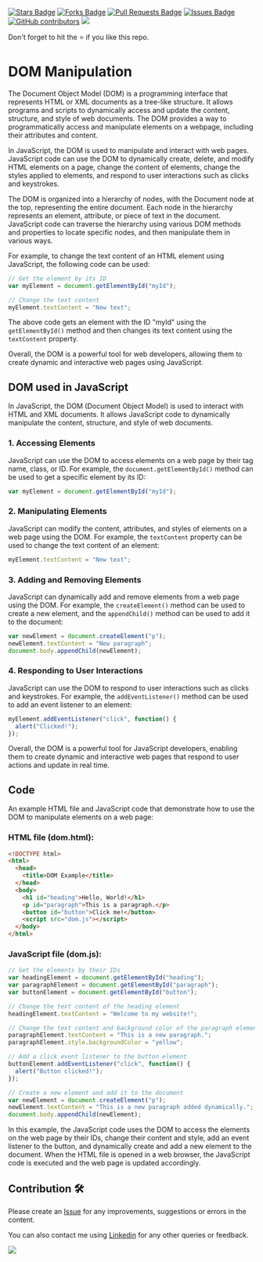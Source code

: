 <a href="https://github.com/drshahizan/learn-php/stargazers"><img src="https://img.shields.io/github/stars/drshahizan/learn-php" alt="Stars Badge"/></a>
<a href="https://github.com/drshahizan/learn-php/network/members"><img src="https://img.shields.io/github/forks/drshahizan/learn-php" alt="Forks Badge"/></a>
<a href="https://github.com/drshahizan/learn-php/pulls"><img src="https://img.shields.io/github/issues-pr/drshahizan/learn-php" alt="Pull Requests Badge"/></a>
<a href="https://github.com/drshahizan/learn-php/issues"><img src="https://img.shields.io/github/issues/drshahizan/learn-php" alt="Issues Badge"/></a>
<a href="https://github.com/drshahizan/learn-php/graphs/contributors"><img alt="GitHub contributors" src="https://img.shields.io/github/contributors/drshahizan/learn-php?color=2b9348"></a>
![](https://visitor-badge.glitch.me/badge?page_id=drshahizan/learn-php)

Don't forget to hit the :star: if you like this repo.

# DOM Manipulation

The Document Object Model (DOM) is a programming interface that represents HTML or XML documents as a tree-like structure. It allows programs and scripts to dynamically access and update the content, structure, and style of web documents. The DOM provides a way to programmatically access and manipulate elements on a webpage, including their attributes and content.

In JavaScript, the DOM is used to manipulate and interact with web pages. JavaScript code can use the DOM to dynamically create, delete, and modify HTML elements on a page, change the content of elements, change the styles applied to elements, and respond to user interactions such as clicks and keystrokes.

The DOM is organized into a hierarchy of nodes, with the Document node at the top, representing the entire document. Each node in the hierarchy represents an element, attribute, or piece of text in the document. JavaScript code can traverse the hierarchy using various DOM methods and properties to locate specific nodes, and then manipulate them in various ways.

For example, to change the text content of an HTML element using JavaScript, the following code can be used:

```javascript
// Get the element by its ID
var myElement = document.getElementById("myId");

// Change the text content
myElement.textContent = "New text";
```

The above code gets an element with the ID "myId" using the `getElementById()` method and then changes its text content using the `textContent` property.

Overall, the DOM is a powerful tool for web developers, allowing them to create dynamic and interactive web pages using JavaScript.

## DOM used in JavaScript
In JavaScript, the DOM (Document Object Model) is used to interact with HTML and XML documents. It allows JavaScript code to dynamically manipulate the content, structure, and style of web documents. 

### 1. Accessing Elements 
JavaScript can use the DOM to access elements on a web page by their tag name, class, or ID. For example, the `document.getElementById()` method can be used to get a specific element by its ID:

```javascript
var myElement = document.getElementById("myId");
```

### 2. Manipulating Elements
JavaScript can modify the content, attributes, and styles of elements on a web page using the DOM. For example, the `textContent` property can be used to change the text content of an element:

```javascript
myElement.textContent = "New text";
```

### 3. Adding and Removing Elements
JavaScript can dynamically add and remove elements from a web page using the DOM. For example, the `createElement()` method can be used to create a new element, and the `appendChild()` method can be used to add it to the document:

```javascript
var newElement = document.createElement("p");
newElement.textContent = "New paragraph";
document.body.appendChild(newElement);
```

### 4. Responding to User Interactions
JavaScript can use the DOM to respond to user interactions such as clicks and keystrokes. For example, the `addEventListener()` method can be used to add an event listener to an element:

```javascript
myElement.addEventListener("click", function() {
  alert("Clicked!");
});
```

Overall, the DOM is a powerful tool for JavaScript developers, enabling them to create dynamic and interactive web pages that respond to user actions and update in real time.

## Code
An example HTML file and JavaScript code that demonstrate how to use the DOM to manipulate elements on a web page:

### HTML file (dom.html):

```html
<!DOCTYPE html>
<html>
  <head>
    <title>DOM Example</title>
  </head>
  <body>
    <h1 id="heading">Hello, World!</h1>
    <p id="paragraph">This is a paragraph.</p>
    <button id="button">Click me!</button>
    <script src="dom.js"></script>
  </body>
</html>
```

### JavaScript file (dom.js):

```javascript
// Get the elements by their IDs
var headingElement = document.getElementById("heading");
var paragraphElement = document.getElementById("paragraph");
var buttonElement = document.getElementById("button");

// Change the text content of the heading element
headingElement.textContent = "Welcome to my website!";

// Change the text content and background color of the paragraph element
paragraphElement.textContent = "This is a new paragraph.";
paragraphElement.style.backgroundColor = "yellow";

// Add a click event listener to the button element
buttonElement.addEventListener("click", function() {
  alert("Button clicked!");
});

// Create a new element and add it to the document
var newElement = document.createElement("p");
newElement.textContent = "This is a new paragraph added dynamically.";
document.body.appendChild(newElement);
```

In this example, the JavaScript code uses the DOM to access the elements on the web page by their IDs, change their content and style, add an event listener to the button, and dynamically create and add a new element to the document. When the HTML file is opened in a web browser, the JavaScript code is executed and the web page is updated accordingly.

## Contribution 🛠️
Please create an [Issue](https://github.com/drshahizan/learn-php/issues) for any improvements, suggestions or errors in the content.

You can also contact me using [Linkedin](https://www.linkedin.com/in/drshahizan/) for any other queries or feedback.

![](https://visitor-badge.glitch.me/badge?page_id=drshahizan)
